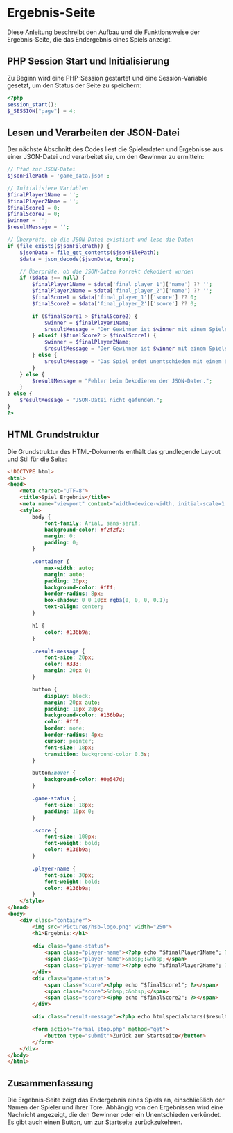 # Ergebnis-Seite

Diese Anleitung beschreibt den Aufbau und die Funktionsweise der Ergebnis-Seite, die das Endergebnis eines Spiels anzeigt.

## PHP Session Start und Initialisierung

Zu Beginn wird eine PHP-Session gestartet und eine Session-Variable gesetzt, um den Status der Seite zu speichern:

```php
<?php
session_start();
$_SESSION["page"] = 4;
```

## Lesen und Verarbeiten der JSON-Datei

Der nächste Abschnitt des Codes liest die Spielerdaten und Ergebnisse aus einer JSON-Datei und verarbeitet sie, um den Gewinner zu ermitteln:

```php
// Pfad zur JSON-Datei
$jsonFilePath = 'game_data.json';

// Initialisiere Variablen
$finalPlayer1Name = '';
$finalPlayer2Name = '';
$finalScore1 = 0;
$finalScore2 = 0;
$winner = '';
$resultMessage = '';

// Überprüfe, ob die JSON-Datei existiert und lese die Daten
if (file_exists($jsonFilePath)) {
    $jsonData = file_get_contents($jsonFilePath);
    $data = json_decode($jsonData, true);

    // Überprüfe, ob die JSON-Daten korrekt dekodiert wurden
    if ($data !== null) {
        $finalPlayer1Name = $data['final_player_1']['name'] ?? '';
        $finalPlayer2Name = $data['final_player_2']['name'] ?? '';
        $finalScore1 = $data['final_player_1']['score'] ?? 0;
        $finalScore2 = $data['final_player_2']['score'] ?? 0;

        if ($finalScore1 > $finalScore2) {
            $winner = $finalPlayer1Name;
            $resultMessage = "Der Gewinner ist $winner mit einem Spielstand von $finalScore1 : $finalScore2!";
        } elseif ($finalScore2 > $finalScore1) {
            $winner = $finalPlayer2Name;
            $resultMessage = "Der Gewinner ist $winner mit einem Spielstand von $finalScore2 : $finalScore1!";
        } else {
            $resultMessage = "Das Spiel endet unentschieden mit einem Spielstand von $finalScore1 : $finalScore2!";
        }
    } else {
        $resultMessage = "Fehler beim Dekodieren der JSON-Daten.";
    }
} else {
    $resultMessage = "JSON-Datei nicht gefunden.";
}
?>
```

## HTML Grundstruktur

Die Grundstruktur des HTML-Dokuments enthält das grundlegende Layout und Stil für die Seite:

```html
<!DOCTYPE html>
<html>
<head>
    <meta charset="UTF-8">
    <title>Spiel Ergebnis</title>
    <meta name="viewport" content="width=device-width, initial-scale=1.0">
    <style>
        body {
            font-family: Arial, sans-serif;
            background-color: #f2f2f2;
            margin: 0;
            padding: 0;
        }

        .container {
            max-width: auto;
            margin: auto;
            padding: 20px;
            background-color: #fff;
            border-radius: 8px;
            box-shadow: 0 0 10px rgba(0, 0, 0, 0.1);
            text-align: center;
        }

        h1 {
            color: #136b9a;
        }

        .result-message {
            font-size: 20px;
            color: #333;
            margin: 20px 0;
        }

        button {
            display: block;
            margin: 20px auto;
            padding: 10px 20px;
            background-color: #136b9a;
            color: #fff;
            border: none;
            border-radius: 4px;
            cursor: pointer;
            font-size: 18px;
            transition: background-color 0.3s;
        }

        button:hover {
            background-color: #0e547d;
        }

        .game-status {
            font-size: 18px;
            padding: 10px 0;
        }

        .score {
            font-size: 100px;
            font-weight: bold;
            color: #136b9a;
        }

        .player-name {
            font-size: 30px;
            font-weight: bold;
            color: #136b9a;
        }
    </style>
</head>
<body>
    <div class="container">
        <img src="Pictures/hsb-logo.png" width="250">
        <h1>Ergebnis:</h1>
        
        <div class="game-status">
            <span class="player-name"><?php echo "$finalPlayer1Name"; ?></span>
            <span class="player-name">&nbsp;:&nbsp;</span>
            <span class="player-name"><?php echo "$finalPlayer2Name"; ?></span>
        </div>
        <div class="game-status">
            <span class="score"><?php echo "$finalScore1"; ?></span>
            <span class="score">&nbsp;:&nbsp;</span>
            <span class="score"><?php echo "$finalScore2"; ?></span>
        </div>

        <div class="result-message"><?php echo htmlspecialchars($resultMessage); ?></div>

        <form action="normal_stop.php" method="get">
            <button type="submit">Zurück zur Startseite</button>
        </form>
    </div>
</body>
</html>
```

## Zusammenfassung

Die Ergebnis-Seite zeigt das Endergebnis eines Spiels an, einschließlich der Namen der Spieler und ihrer Tore. Abhängig von den Ergebnissen wird eine Nachricht angezeigt, die den Gewinner oder ein Unentschieden verkündet. Es gibt auch einen Button, um zur Startseite zurückzukehren.
